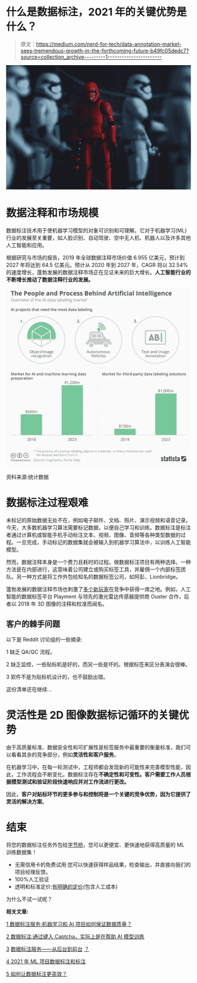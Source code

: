 # 什么是数据标注，2021 年的关键优势是什么？

> 原文：<https://medium.com/nerd-for-tech/data-annotation-market-sees-tremendous-growth-in-the-forthcoming-future-b49fc05dedc7?source=collection_archive---------1----------------------->

![](img/7ce0e119b7f54f4ca63beab9ea3bf460.png)

# 数据注释和市场规模

数据标注技术用于使机器学习模型的对象可识别和可理解。它对于机器学习(ML)行业的发展至关重要，如人脸识别、自动驾驶、空中无人机、机器人以及许多其他人工智能和应用。

根据研究与市场的报告，2019 年全球数据注释市场价值 6.955 亿美元，预计到 2027 年将达到 64.5 亿美元。预计从 2020 年到 2027 年，CAGR 将以 32.54%的速度增长，蓬勃发展的数据注释市场正在见证未来的巨大增长。**人工智能行业的不断增长推动了数据注释行业的发展。**

![](img/a2ec6b54b3b7bb16c986ec02dce65e70.png)

资料来源:统计数据

# **数据标注过程艰难**

未标记的原始数据无处不在，例如电子邮件、文档、照片、演示视频和语音记录。今天，大多数机器学习算法需要标记数据，以便自己学习和训练。数据标注是标注者通过计算机或智能手机手动标注文本、视频、图像、音频等各种类型数据的过程。一旦完成，手动标记的数据集就会被输入到机器学习算法中，以训练人工智能模型。

然而，数据注释本身是一个费力且耗时的过程。做数据标注项目有两种选择。一种方法是在内部进行，这意味着公司建立或购买标签工具，并雇佣一个内部标签团队。另一种方式是将工作外包给知名的数据标签公司，如阿彭、Lionbridge。

蓬勃发展的数据注释市场也刺激了[多个新玩家](https://tinyurl.com/3hf6694y)在竞争中获得一席之地。例如，人工智能的数据标签平台 Playment 与领先的激光雷达传感器提供商 Ouster 合作，后者以 2018 年 3D 图像的注释和校准而闻名。

## 客户的棘手问题

以下是 Reddit 讨论组的一些摘录:

1 缺乏 QA/QC 流程。

2 缺乏监控，一些贴标机是好的，而另一些是坏的。根据标签来区分表演会很棒。

3 软件不是为贴标机设计的，也不鼓励出错。

这份清单还在继续…

# **灵活性是 2D 图像数据标记循环的关键优势**

由于高质量标准、数据安全性和可扩展性是标签服务中最重要的衡量标准，我们可以看看其余的竞争部分，例如**灵活性和客户服务**。

在机器学习中，在每一轮测试中，工程师都会发现新的可能性来完善模型性能，因此，工作流程会不断变化。数据标注存在**不确定性和可变性。客户需要工作人员根据模型测试和验证阶段快速响应并对工作流进行更改。**

因此，**客户对贴标环节的更多参与和控制将是一个关键的竞争优势，因为它提供了灵活的解决方案**。

# 结束

将您的数据标注任务外包给[字节桥](https://tinyurl.com/3hf6694y)，您可以更便宜、更快速地获得高质量的 ML 训练数据集！

*   无需信用卡的免费试用:您可以快速获得样品结果，检查输出，并直接向我们的项目经理反馈。
*   100%人工验证
*   透明和标准定价:[有明确的定价](https://www.bytebridge.io/#/?module=price)(包含人工成本)

为什么不试一试呢？

**相关文章:**

[1 数据标注服务:机器学习和 AI 项目如何保证数据质量？](https://tinyurl.com/1ae8xslj)

[2 数据标注:通过键入 Captcha，实际上是在帮助 AI 模型训练](https://tinyurl.com/4y252dhv)

[3](https://tinyurl.com/vpadjbsn) [数据标注服务——从后台到前台](https://tinyurl.com/vpadjbsn) [？](https://tinyurl.com/vpadjbsn)

[4 2021 年 ML 项目数据标注和标注](https://tinyurl.com/ys4mv7tt)

[5 如何让数据标注更高效？](https://tinyurl.com/1amyxmhb)